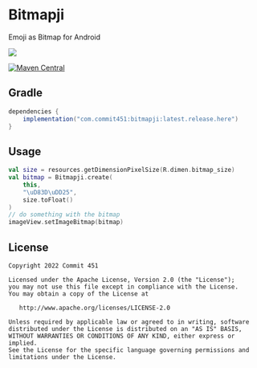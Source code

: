 # Bitmapji
Emoji as Bitmap for Android

[![](https://jitpack.io/v/Commit451/Bitmapji.svg)](https://jitpack.io/#Commit451/Bitmapji)

[![Maven Central](https://maven-badges.herokuapp.com/maven-central/com.commit451/bitmapji/badge.svg)](https://maven-badges.herokuapp.com/maven-central/com.commit451/bitmapji)

## Gradle
```groovy
dependencies {
    implementation("com.commit451:bitmapji:latest.release.here")
}
```

## Usage
```kotlin
val size = resources.getDimensionPixelSize(R.dimen.bitmap_size)
val bitmap = Bitmapji.create(
    this,
    "\uD83D\uDD25",
    size.toFloat()
)
// do something with the bitmap
imageView.setImageBitmap(bitmap)
```

License
--------

    Copyright 2022 Commit 451

    Licensed under the Apache License, Version 2.0 (the "License");
    you may not use this file except in compliance with the License.
    You may obtain a copy of the License at

       http://www.apache.org/licenses/LICENSE-2.0

    Unless required by applicable law or agreed to in writing, software
    distributed under the License is distributed on an "AS IS" BASIS,
    WITHOUT WARRANTIES OR CONDITIONS OF ANY KIND, either express or implied.
    See the License for the specific language governing permissions and
    limitations under the License.
